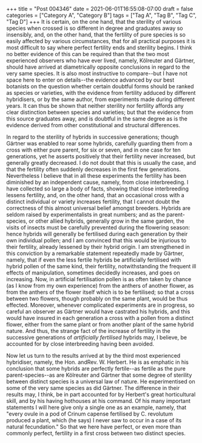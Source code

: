 +++
title = "Post 004346"
date = 2021-06-01T16:55:08-07:00
draft = false
categories = ["Category A", "Category B"]
tags = ["Tag A", "Tag B", "Tag C", "Tag D"]
+++
It is certain, on the one hand, that the sterility of various species when crossed is so different in degree and graduates away so insensibly, and, on the other hand, that the fertility of pure species is so easily affected by various circumstances, that for all practical purposes it is most difficult to say where perfect fertility ends and sterility begins. I think no better evidence of this can be required than that the two most experienced observers who have ever lived, namely, Kölreuter and Gärtner, should have arrived at diametrically opposite conclusions in regard to the very same species. It is also most instructive to compare--but I have not space here to enter on details--the evidence advanced by our best botanists on the question whether certain doubtful forms should be ranked as species or varieties, with the evidence from fertility adduced by different hybridisers, or by the same author, from experiments made during different years. It can thus be shown that neither sterility nor fertility affords any clear distinction between species and varieties; but that the evidence from this source graduates away, and is doubtful in the same degree as is the evidence derived from other constitutional and structural differences.

In regard to the sterility of hybrids in successive generations; though Gärtner was enabled to rear some hybrids, carefully guarding them from a cross with either pure parent, for six or seven, and in one case for ten generations, yet he asserts positively that their fertility never increased, but generally greatly decreased. I do not doubt that this is usually the case, and that the fertility often suddenly decreases in the first few generations. Nevertheless I believe that in all these experiments the fertility has been diminished by an independent cause, namely, from close interbreeding. I have collected so large a body of facts, showing that close interbreeding lessens fertility, and, on the other hand, that an occasional cross with a distinct individual or variety increases fertility, that I cannot doubt the correctness of this almost universal belief amongst breeders. Hybrids are seldom raised by experimentalists in great numbers; and as the parent-species, or other allied hybrids, generally grow in the same garden, the visits of insects must be carefully prevented during the flowering season: hence hybrids will generally be fertilised during each generation by their own individual pollen; and I am convinced that this would be injurious to their fertility, already lessened by their hybrid origin. I am strengthened in this conviction by a remarkable statement repeatedly made by Gärtner, namely, that if even the less fertile hybrids be artificially fertilised with hybrid pollen of the same kind, their fertility, notwithstanding the frequent ill effects of manipulation, sometimes decidedly increases, and goes on increasing. Now, in artificial fertilisation pollen is as often taken by chance (as I know from my own experience) from the anthers of another flower, as from the anthers of the flower itself which is to be fertilised; so that a cross between two flowers, though probably on the same plant, would be thus effected. Moreover, whenever complicated experiments are in progress, so careful an observer as Gärtner would have castrated his hybrids, and this would have insured in each generation a cross with a pollen from a distinct flower, either from the same plant or from another plant of the same hybrid nature. And thus, the strange fact of the increase of fertility in the successive generations of _artificially fertilised_ hybrids may, I believe, be accounted for by close interbreeding having been avoided.

Now let us turn to the results arrived at by the third most experienced hybridiser, namely, the Hon. andRev. W. Herbert. He is as emphatic in his conclusion that some hybrids are perfectly fertile--as fertile as the pure parent-species--as are Kölreuter and Gärtner that some degree of sterility between distinct species is a universal law of nature. He experimentised on some of the very same species as did Gärtner. The difference in their results may, I think, be in part accounted for by Herbert's great horticultural skill, and by his having hothouses at his command. Of his many important statements I will here give only a single one as an example, namely, that "every ovule in a pod of Crinum capense fertilised by C. revolutum produced a plant, which (he says) I never saw to occur in a case of its natural fecundation." So that we here have perfect, or even more than commonly perfect, fertility in a first cross between two distinct species.
